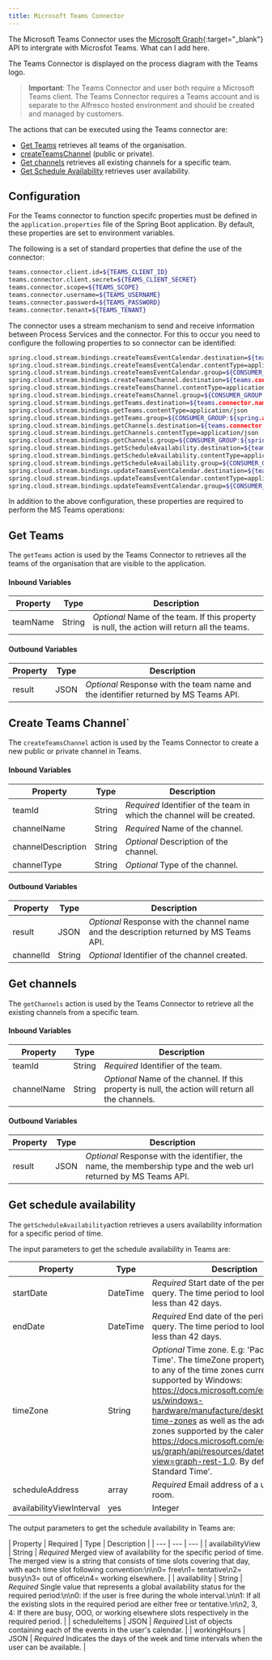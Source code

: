 ```yaml
---
title: Microsoft Teams Connector
---
```


The Microsoft Teams Connector uses the [Microsoft Graph](https://slack.com){:target="_blank"} API to intergrate with Microsfot Teams. What can I add here.

The Teams Connector is displayed on the process diagram with the Teams logo.

> **Important**: The Teams Connector and user both require a Microsoft Teams client. The Teams Connector requires a Teams account and is separate to the Alfresco hosted environment and should be created and managed by customers.

The actions that can be executed using the Teams connector are:

* [Get Teams](#get-teams) retrieves all teams of the organisation.
* [createTeamsChannel](#createTeamsChannel) (public or private).
* [Get channels](#get-channels) retrieves all existing channels for a specific team.
* [Get Schedule Availability](#get-schedule-availability) retrieves user availability.

## Configuration

For the Teams connector to function specifc properties must be defined in the `application.properties` file of the Spring Boot application. By default, these properties are set to environment variables.

The following is a set of standard properties that define the use of the connector:

```bash
teams.connector.client.id=${TEAMS_CLIENT_ID}
teams.connector.client.secret=${TEAMS_CLIENT_SECRET}
teams.connector.scope=${TEAMS_SCOPE}
teams.connector.username=${TEAMS_USERNAME}
teams.connector.password=${TEAMS_PASSWORD}
teams.connector.tenant=${TEAMS_TENANT}
```

The connector uses a stream mechanism to send and receive information between Process Services and the connector. For this to occur you need to configure the following properties to so connector can be identified:

```bash
spring.cloud.stream.bindings.createTeamsEventCalendar.destination=${teams.connector.name}${spring.application.name}.CREATE_CALENDAR_EVENT
spring.cloud.stream.bindings.createTeamsEventCalendar.contentType=application/json
spring.cloud.stream.bindings.createTeamsEventCalendar.group=${CONSUMER_GROUP:${spring.application.name}}
spring.cloud.stream.bindings.createTeamsChannel.destination=${teams.connector.name}${spring.application.name}.CREATE_CHANNEL
spring.cloud.stream.bindings.createTeamsChannel.contentType=application/json
spring.cloud.stream.bindings.createTeamsChannel.group=${CONSUMER_GROUP:${spring.application.name}}
spring.cloud.stream.bindings.getTeams.destination=${teams.connector.name}${spring.application.name}.GET_TEAMS
spring.cloud.stream.bindings.getTeams.contentType=application/json
spring.cloud.stream.bindings.getTeams.group=${CONSUMER_GROUP:${spring.application.name}}
spring.cloud.stream.bindings.getChannels.destination=${teams.connector.name}${spring.application.name}.GET_CHANNELS
spring.cloud.stream.bindings.getChannels.contentType=application/json
spring.cloud.stream.bindings.getChannels.group=${CONSUMER_GROUP:${spring.application.name}}
spring.cloud.stream.bindings.getScheduleAvailability.destination=${teams.connector.name}${spring.application.name}.GET_SCHEDULE_AVAILABILITY
spring.cloud.stream.bindings.getScheduleAvailability.contentType=application/json
spring.cloud.stream.bindings.getScheduleAvailability.group=${CONSUMER_GROUP:${spring.application.name}}
spring.cloud.stream.bindings.updateTeamsEventCalendar.destination=${teams.connector.name}${spring.application.name}.UPDATE_CALENDAR_EVENT
spring.cloud.stream.bindings.updateTeamsEventCalendar.contentType=application/json
spring.cloud.stream.bindings.updateTeamsEventCalendar.group=${CONSUMER_GROUP:${spring.application.name}}
```

In addition to the above configuration, these properties are required to perform the MS Teams operations:

## Get Teams

The `getTeams` action is used by the Teams Connector to retrieves all the teams of the organisation that are visible to the application.

#### Inbound Variables

| Property | Type | Description |
|--- | --- | --- |
| teamName | String | *Optional* Name of the team. If this property is null, the action will return all the teams. |

#### Outbound Variables

| Property  | Type | Description |
|--- |--- |--- |
| result | JSON | *Optional* Response with the team name and the identifier returned by MS Teams API. |

## Create Teams Channel`

The `createTeamsChannel` action is used by the Teams Connector to create a new public or private channel in Teams.

#### Inbound Variables

| Property  | Type | Description |
|--- |--- | --- |
| teamId | String | *Required* Identifier of the team in which the channel will be created. |
| channelName | String | *Required* Name of the channel. |
| channelDescription | String | *Optional* Description of the channel. |
| channelType | String | *Optional* Type of the channel. |

#### Outbound Variables

| Property | Type | Description |
|--- | --- | --- |
| result | JSON | *Optional* Response with the channel name and the description returned by MS Teams API. |
| channelId | String | *Optional* Identifier of the channel created. |

## Get channels

The `getChannels` action is used by the Teams Connector to retrieve all the existing channels from a specific team.  

#### Inbound Variables

| Property | Type | Description |
|---|---| --- |
| teamId | String | *Required* Identifier of the team. |
| channelName | String | *Optional* Name of the channel. If this property is null, the action will return all the channels. |

#### Outbound Variables

| Property | Type | Description |
|---|---|--- |
| result | JSON | *Optional* Response with the identifier, the name, the membership type and the web url returned by MS Teams API. |

## Get schedule availability

The `getScheduleAvailability`action retrieves a users availability information for a specific period of time.

The input parameters to get the schedule availability in Teams are:

| Property  | Type | Description |
| --- | --- | --- |
| startDate | DateTime | *Required* Start date of the period of time to query. The time period to look up must be less than 42 days.|
| endDate | DateTime | *Required* End date of the period of time to query. The time period to look up must be less than 42 days.|
| timeZone | String | *Optional* Time zone. E.g: 'Pacific Standard Time'. The timeZone property can be set to any of the time zones currently supported by Windows: https://docs.microsoft.com/en-us/windows-hardware/manufacture/desktop/default-time-zones as well as the additional time zones supported by the calendar API: https://docs.microsoft.com/en-us/graph/api/resources/datetimetimezone?view=graph-rest-1.0. By default, 'GMT Standard Time'.|
| scheduleAddress | array | *Required* Email address of a user, group, or room. |
| availabilityViewInterval | yes | Integer | *Required* Defines the granularity, in minutes, used to represent the availability view result. Default value: 60. |

The output parameters to get the schedule availability in Teams are:

| Property  | Required | Type | Description |
| --- | --- | --- |
| availabilityView | String | *Required* Merged view of availability for the specific period of time. The merged view is a string that consists of time slots covering that day, with each time slot following convention:\n\n0= free\n1= tentative\n2= busy\n3= out of office\n4= working elsewhere. |
| availability | String | *Required* Single value that represents a global availability status for the required period:\n\n0: if the user is free during the whole interval.\n\n1: If all the existing slots in the required period are either free or tentative.\n\n2, 3, 4: If there are busy, OOO, or working elsewhere slots respectively in the required period. |
| scheduleItems | JSON | *Required* List of objects containing each of the events in the user's calendar. |
| workingHours | JSON | *Required* Indicates the days of the week and time intervals when the user can be available. |